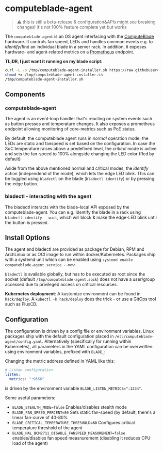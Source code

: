 # computeblade-agent
> :warning: this is still a beta-release & configuration&APIs might see breaking changes! It's not 100% feature complete yet but works

The `computeblade-agent` is an OS agent interfacing with the [ComputeBlade](http://computeblade.com) hardware.
It controls fan speed, LEDs and handles common events e.g.  to _identify_/find an individual blade in a server rack.
In addition, it exposes hardware- and agent-related metrics on a [Prometheus](http://prometheus.io) endpoint.

**TL;DR, I just want it running on my blade script**:
```bash
curl -L -o /tmp/computeblade-agent-installer.sh https://raw.githubusercontent.com/Uptime-Lab/computeblade-agent/main/hack/autoinstall.sh
chmod +x /tmp/computeblade-agent-installer.sh
/tmp/computeblade-agent-installer.sh
```

## Components

### computeblade-agent
The agent is an event-loop handler that's reacting on system events such as button presses and temperature changes.
It also exposes a prometheus endpoint allowing monitoring of core-metrics such as PoE status.

By default, the computeblade agent runs in _normal_ operation mode; the LEDs are static and fanspeed is set based on the configuration.
In case the SoC temperature raises above a predefined level, the _critical_ mode is active and sets the fan-speed to 100% alongside changing the LED color (Red by default)

Aside from the above mentioned normal and critical modes, the _identify_ action (independend of the mode), which lets the edge LED blink.
This can be toggled using `bladectl` on the blade (`bladectl identify`) or by pressing the edge button.


### bladectl - interacting with the agent
The bladectl interacts with the blade-local API exposed by the computeblade-agent.
You can e.g. identify the blade in a rack using `bladectl identify --wait`, which will block & make the edge-LED blink until the button is pressed.


## Install Options

The agent and bladectl are provided as package for Debian, RPM and ArchLinux or as OCI image to run within docker/Kubernetes.
Packages ship with a systemd unit which can be enabled using `systemd enable computeblade-agent.service --now`.

`bladectl` is available globally, but has to be executed as root since the socket (default `/tmp/computeblade-agent.sock`) does not have a user/group accessed due to privileged access on critical resources.

**Kubernetes deployment**:
A kustomize environment can be found in `hack/deploy`. A `kubectl -k hack/deploy` does the trick - or use a GitOps tool such as FluxCD.


## Configuration
The configuration is driven by a config file or environment variables. Linux packages ship with the default configuration placed in `/etc/computeblade-agent/config.yaml`.
Alternatively (specifically for running within Kubernetes), all parameters in the YAML configuration can be overwritten using environment variables, prefixed with `BLADE_`:

Changing the metric address defined in YAML like this:
```yaml
# Listen configuration
listen:
  metrics: ":9666"
```
is driven by the environment variable `BLADE_LISTEN_METRICS=":1234"`.

Some useful parameters:
- `BLADE_STEALTH_MODE=false` Enables/disables stealth mode
- `BLADE_FAN_SPEED_PERCENT=80` Sets static fan-speed (by default, there's a linear fan-curve of 40-80%
- `BLADE_CRITICAL_TEMPERATURE_THRESHOLD=60` Configures critical temperature threshold of the agent
- `BLADE_HAL_BCM2711_DISABLE_FANSPEED_MEASUREMENT=false` enables/disables fan speed measnurement (disabling it reduces CPU load of the agent)

